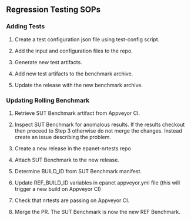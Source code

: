 <!---
   Testing.md

   Created: Sept 6, 2019
   Updated: Later

   Author: Michael E. Tryby
           US EPA - ORD/NRMRL
--->

## Regression Testing SOPs


### Adding Tests

  1. Create a test configuration json file using test-config script.

  2. Add the input and configuration files to the repo.

  3. Generate new test artifacts.

  4. Add new test artifacts to the benchmark archive.

  5. Update the release with the new benchmark archive.


### Updating Rolling Benchmark

  1. Retrieve SUT Benchmark artifact from Appveyor CI.

  2. Inspect SUT Benchmark for anomalous results. If the results checkout then
     proceed to Step 3 otherwise do not merge the changes. Instead create an
     issue describing the problem.

  3. Create a new release in the epanet-nrtests repo

  4. Attach SUT Benchmark to the new release.

  5. Determine BUILD_ID from SUT Benchmark manifest.

  6. Update REF_BUILD_ID variables in epanet appveyor.yml file (this will
     trigger a new build on Appveyor CI)

  7. Check that nrtests are passing on Appveyor CI.

  8. Merge the PR. The SUT Benchmark is now the new REF Benchmark.
